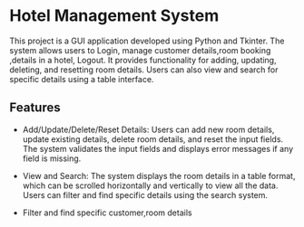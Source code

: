 # Hotel Management System

This project is a GUI application developed using Python and Tkinter. The system allows users to Login, manage customer details,room booking ,details in a hotel, Logout. It provides functionality for adding, updating, deleting, and resetting room details. Users can also view and search for specific details using a table interface.

## Features

- Add/Update/Delete/Reset Details: Users can add new room details, update existing details, delete room details, and reset the input fields. The system validates the input fields and displays error messages if any field is missing.

- View and Search: The system displays the room details in a table format, which can be scrolled horizontally and vertically to view all the data. Users can filter and find specific details using the search system.

- Filter and find specific customer,room details



